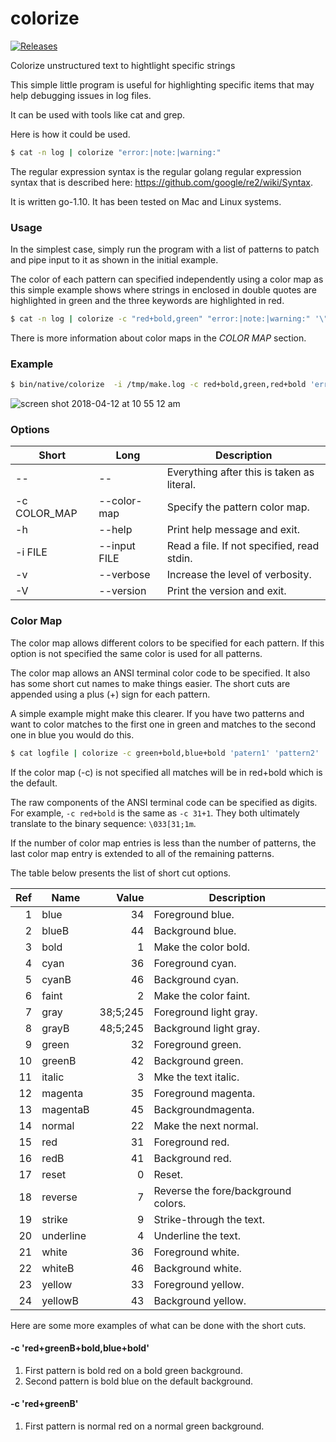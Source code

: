 # colorize
[![Releases](https://img.shields.io/github/release/jlinoff/colorize.svg?style=flat)](https://github.com/jlinoff/colorize/releases)

Colorize unstructured text to hightlight specific strings

This simple little program is useful for highlighting specific items
that may help debugging issues in log files.

It can be used with tools like cat and grep.

Here is how it could be used.

```bash
$ cat -n log | colorize "error:|note:|warning:"
```

The regular expression syntax is the regular golang regular
expression syntax that is described here:
https://github.com/google/re2/wiki/Syntax.

It is written go-1.10. It has been tested on Mac and Linux systems.

### Usage
In the simplest case, simply run the program with a list of patterns to
patch and pipe input to it as shown in the initial example.

The color of each pattern can specified independently using a color
map as this simple example shows where strings in enclosed in double
quotes are highlighted in green and the three keywords are highlighted
in red.

```bash
$ cat -n log | colorize -c "red+bold,green" "error:|note:|warning:" '\"[^\"]*\"'
```

There is more information about color maps in the *COLOR MAP* section.

### Example
```bash
$ bin/native/colorize  -i /tmp/make.log -c red+bold,green,red+bold 'error:.*$|note:.*$|warning:.*$' "'[^']*'" '^.*errors generated'
```
![screen shot 2018-04-12 at 10 55 12 am](https://user-images.githubusercontent.com/2991242/38695130-3c57fce8-3e40-11e8-9c6f-048f8e338df6.png)

### Options

| Short | Long | Description |
| ----- | ---- | ----------- |
| -- | -- | Everything after this is taken as literal. |
| -c COLOR_MAP | --color-map | Specify the pattern color map. |
| -h | --help | Print help message and exit. |
| -i FILE | --input FILE | Read a file. If not specified, read stdin. |
| -v | --verbose | Increase the level of verbosity. |
| -V | --version | Print the version and exit. |

### Color Map
The color map allows different colors to be specified for each
pattern. If this option is not specified the same color is used for
all patterns.

The color map allows an ANSI terminal color code to be specified.
It also has some short cut names to make things easier. The short
cuts are appended using a plus (+) sign for each pattern.

A simple example might make this clearer. If you have two patterns
and want to color matches to the first one in green and matches to
the second one in blue you would do this.

```bash
$ cat logfile | colorize -c green+bold,blue+bold 'patern1' 'pattern2'
```

If the color map (-c) is not specified all matches will be in red+bold
which is the default.

The raw components of the ANSI terminal code can be specified as digits.
For example, `-c red+bold` is the same as `-c 31+1`. They both ultimately
translate to the binary sequence: `\033[31;1m`.

If the number of color map entries is less than the number of
patterns, the last color map entry is extended to all of the
remaining patterns.

The table below presents the list of short cut options.

| Ref  |  Name         | Value     | Description          |
| ---: | ------------- | --------: | -------------------- |
|    1 |  blue         |       34  | Foreground blue. |
|    2 |  blueB        |       44  | Background blue. |
|    3 |  bold         |        1  | Make the color bold. |
|    4 |  cyan         |       36  | Foreground cyan. |
|    5 |  cyanB        |       46  | Background cyan. |
|    6 |  faint        |        2  | Make the color faint. |
|    7 |  gray         | 38;5;245  | Foreground light gray. |
|    8 |  grayB        | 48;5;245  | Background light gray. |
|    9 |  green        |       32  | Foreground green. |
|   10 |  greenB       |       42  | Background green. |
|   11 |  italic       |        3  | Mke the text italic. |
|   12 |  magenta      |       35  | Foreground magenta. |
|   13 |  magentaB     |       45  | Backgroundmagenta. |
|   14 |  normal       |       22  | Make the next normal. |
|   15 |  red          |       31  | Foreground red. |
|   16 |  redB         |       41  | Background red. |
|   17 |  reset        |        0  | Reset. |
|   18 |  reverse      |        7  | Reverse the fore/background colors. |
|   19 |  strike       |        9  | Strike-through the text. |
|   20 |  underline    |        4  | Underline the text. |
|   21 |  white        |       36  | Foreground white. |
|   22 |  whiteB       |       46  | Background white. |
|   23 |  yellow       |       33  | Foreground yellow. |
|   24 |  yellowB      |       43  | Background yellow. |

Here are some more examples of what can be done with the short cuts.

#### -c 'red+greenB+bold,blue+bold'
1. First pattern is bold red on a bold green background.
2. Second pattern is bold blue on the default background.

#### -c 'red+greenB'
1. First pattern is normal red on a normal green background.
